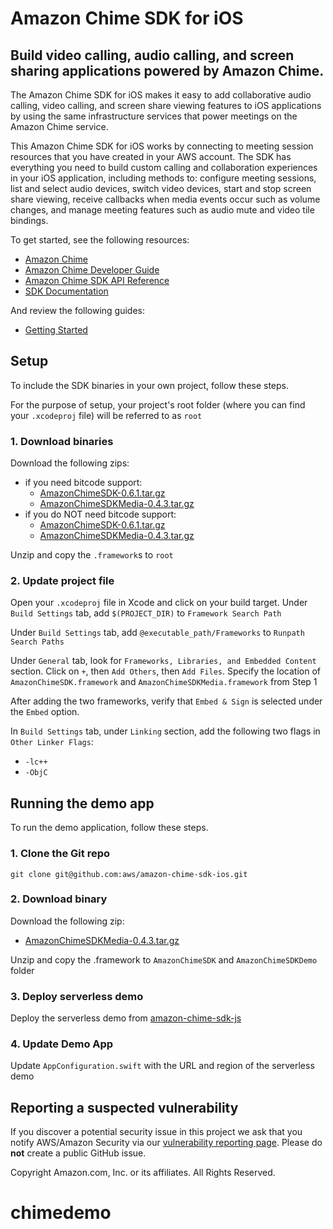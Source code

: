 # Amazon Chime SDK for iOS

## Build video calling, audio calling, and screen sharing applications powered by Amazon Chime.

The Amazon Chime SDK for iOS makes it easy to add collaborative audio calling,
video calling, and screen share viewing features to iOS applications by 
using the same infrastructure services that power meetings on the Amazon 
Chime service.

This Amazon Chime SDK for iOS works by connecting to meeting session
resources that you have created in your AWS account. The SDK has everything
you need to build custom calling and collaboration experiences in your
iOS application, including methods to: configure meeting sessions, list 
and select audio devices, switch video devices, start and stop screen share 
viewing, receive callbacks when media events occur such as volume changes, 
and manage meeting features such as audio mute and video tile bindings.

To get started, see the following resources:

* [Amazon Chime](https://aws.amazon.com/chime)
* [Amazon Chime Developer Guide](https://docs.aws.amazon.com/chime/latest/dg/what-is-chime.html)
* [Amazon Chime SDK API Reference](http://docs.aws.amazon.com/chime/latest/APIReference/Welcome.html)
* [SDK Documentation](https://aws.github.io/amazon-chime-sdk-ios/)

And review the following guides:

* [Getting Started](https://github.com/aws/amazon-chime-sdk-ios/blob/master/guides/01_Getting_Started.md)

## Setup

To include the SDK binaries in your own project, follow these steps.

For the purpose of setup, your project's root folder (where you can find your `.xcodeproj` file) will be referred to as `root`

### 1. Download binaries

Download the following zips:
 * if you need bitcode support:
    * [AmazonChimeSDK-0.6.1.tar.gz](https://amazon-chime-sdk.s3.amazonaws.com/ios/amazon-chime-sdk/0.6.1/AmazonChimeSDK-0.6.1.tar.gz)
    * [AmazonChimeSDKMedia-0.4.3.tar.gz](https://amazon-chime-sdk.s3.amazonaws.com/ios/amazon-chime-sdk-media/0.4.3/AmazonChimeSDKMedia-0.4.3.tar.gz)
 * if you do NOT need bitcode support:
    * [AmazonChimeSDK-0.6.1.tar.gz](https://amazon-chime-sdk.s3.amazonaws.com/ios/amazon-chime-sdk-without-bitcode/0.6.1/AmazonChimeSDK-0.6.1.tar.gz)
    * [AmazonChimeSDKMedia-0.4.3.tar.gz](https://amazon-chime-sdk.s3.amazonaws.com/ios/amazon-chime-sdk-media-without-bitcode/0.4.3/AmazonChimeSDKMedia-0.4.3.tar.gz)

Unzip and copy the `.framework`s to `root`

### 2. Update project file

Open your `.xcodeproj` file in Xcode and click on your build target. Under `Build Settings` tab, add `$(PROJECT_DIR)` to `Framework Search Path`

Under `Build Settings` tab, add `@executable_path/Frameworks` to `Runpath Search Paths`

Under `General` tab, look for `Frameworks, Libraries, and Embedded Content` section. Click on `+`, then `Add Others`, then `Add Files`. Specify the location of `AmazonChimeSDK.framework` and `AmazonChimeSDKMedia.framework` from Step 1

After adding the two frameworks, verify that `Embed & Sign` is selected under the `Embed` option.

In `Build Settings` tab, under `Linking` section, add the following two flags in `Other Linker Flags`:

* `-lc++`
* `-ObjC`

## Running the demo app

To run the demo application, follow these steps.

### 1. Clone the Git repo

`git clone git@github.com:aws/amazon-chime-sdk-ios.git`

### 2. Download binary

Download the following zip:

* [AmazonChimeSDKMedia-0.4.3.tar.gz](https://amazon-chime-sdk.s3.amazonaws.com/ios/amazon-chime-sdk-media/0.4.3/AmazonChimeSDKMedia-0.4.3.tar.gz)

Unzip and copy the .framework to `AmazonChimeSDK` and `AmazonChimeSDKDemo` folder

### 3. Deploy serverless demo

Deploy the serverless demo from [amazon-chime-sdk-js](https://github.com/aws/amazon-chime-sdk-js)

### 4. Update Demo App

Update `AppConfiguration.swift` with the URL and region of the serverless demo

## Reporting a suspected vulnerability

If you discover a potential security issue in this project we ask that you notify AWS/Amazon Security via our
[vulnerability reporting page](http://aws.amazon.com/security/vulnerability-reporting/). Please do **not** create a public GitHub issue.

Copyright Amazon.com, Inc. or its affiliates. All Rights Reserved.
# chimedemo
